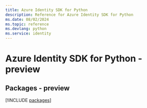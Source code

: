 ```yaml
---
title: Azure Identity SDK for Python
description: Reference for Azure Identity SDK for Python
ms.date: 08/02/2024
ms.topic: reference
ms.devlang: python
ms.service: identity
---
```

# Azure Identity SDK for Python - preview
## Packages - preview
[!INCLUDE [packages](identity-index.md)]